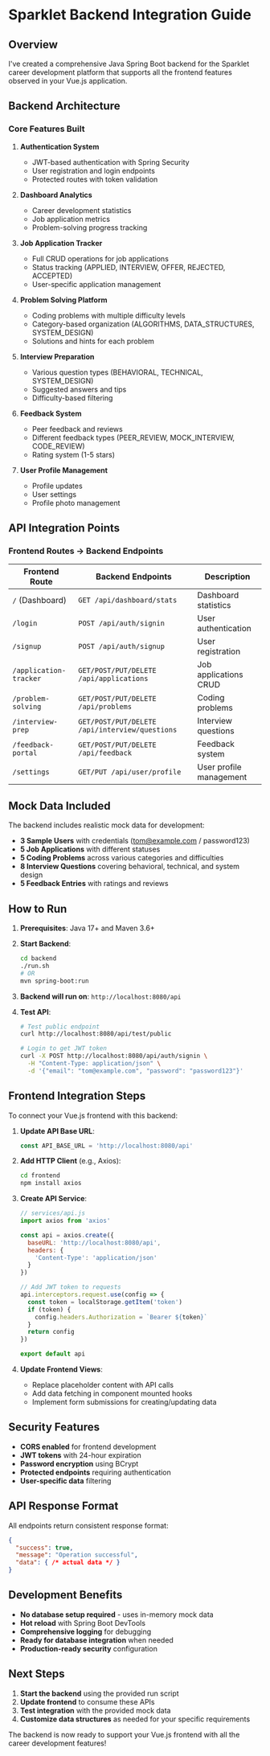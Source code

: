 # Sparklet Backend Integration Guide

## Overview

I've created a comprehensive Java Spring Boot backend for the Sparklet career development platform that supports all the frontend features observed in your Vue.js application.

## Backend Architecture

### Core Features Built

1. **Authentication System**
   - JWT-based authentication with Spring Security
   - User registration and login endpoints
   - Protected routes with token validation

2. **Dashboard Analytics**
   - Career development statistics
   - Job application metrics
   - Problem-solving progress tracking

3. **Job Application Tracker**
   - Full CRUD operations for job applications
   - Status tracking (APPLIED, INTERVIEW, OFFER, REJECTED, ACCEPTED)
   - User-specific application management

4. **Problem Solving Platform**
   - Coding problems with multiple difficulty levels
   - Category-based organization (ALGORITHMS, DATA_STRUCTURES, SYSTEM_DESIGN)
   - Solutions and hints for each problem

5. **Interview Preparation**
   - Various question types (BEHAVIORAL, TECHNICAL, SYSTEM_DESIGN)
   - Suggested answers and tips
   - Difficulty-based filtering

6. **Feedback System**
   - Peer feedback and reviews
   - Different feedback types (PEER_REVIEW, MOCK_INTERVIEW, CODE_REVIEW)
   - Rating system (1-5 stars)

7. **User Profile Management**
   - Profile updates
   - User settings
   - Profile photo management

## API Integration Points

### Frontend Routes → Backend Endpoints

| Frontend Route | Backend Endpoints | Description |
|---------------|------------------|-------------|
| `/` (Dashboard) | `GET /api/dashboard/stats` | Dashboard statistics |
| `/login` | `POST /api/auth/signin` | User authentication |
| `/signup` | `POST /api/auth/signup` | User registration |
| `/application-tracker` | `GET/POST/PUT/DELETE /api/applications` | Job applications CRUD |
| `/problem-solving` | `GET/POST/PUT/DELETE /api/problems` | Coding problems |
| `/interview-prep` | `GET/POST/PUT/DELETE /api/interview/questions` | Interview questions |
| `/feedback-portal` | `GET/POST/PUT/DELETE /api/feedback` | Feedback system |
| `/settings` | `GET/PUT /api/user/profile` | User profile management |

## Mock Data Included

The backend includes realistic mock data for development:

- **3 Sample Users** with credentials (tom@example.com / password123)
- **5 Job Applications** with different statuses
- **5 Coding Problems** across various categories and difficulties  
- **8 Interview Questions** covering behavioral, technical, and system design
- **5 Feedback Entries** with ratings and reviews

## How to Run

1. **Prerequisites**: Java 17+ and Maven 3.6+

2. **Start Backend**:
   ```bash
   cd backend
   ./run.sh
   # OR
   mvn spring-boot:run
   ```

3. **Backend will run on**: `http://localhost:8080/api`

4. **Test API**:
   ```bash
   # Test public endpoint
   curl http://localhost:8080/api/test/public
   
   # Login to get JWT token
   curl -X POST http://localhost:8080/api/auth/signin \
     -H "Content-Type: application/json" \
     -d '{"email": "tom@example.com", "password": "password123"}'
   ```

## Frontend Integration Steps

To connect your Vue.js frontend with this backend:

1. **Update API Base URL**:
   ```javascript
   const API_BASE_URL = 'http://localhost:8080/api'
   ```

2. **Add HTTP Client** (e.g., Axios):
   ```bash
   cd frontend
   npm install axios
   ```

3. **Create API Service**:
   ```javascript
   // services/api.js
   import axios from 'axios'
   
   const api = axios.create({
     baseURL: 'http://localhost:8080/api',
     headers: {
       'Content-Type': 'application/json'
     }
   })
   
   // Add JWT token to requests
   api.interceptors.request.use(config => {
     const token = localStorage.getItem('token')
     if (token) {
       config.headers.Authorization = `Bearer ${token}`
     }
     return config
   })
   
   export default api
   ```

4. **Update Frontend Views**:
   - Replace placeholder content with API calls
   - Add data fetching in component mounted hooks
   - Implement form submissions for creating/updating data

## Security Features

- **CORS enabled** for frontend development
- **JWT tokens** with 24-hour expiration
- **Password encryption** using BCrypt
- **Protected endpoints** requiring authentication
- **User-specific data** filtering

## API Response Format

All endpoints return consistent response format:
```json
{
  "success": true,
  "message": "Operation successful",
  "data": { /* actual data */ }
}
```

## Development Benefits

- **No database setup required** - uses in-memory mock data
- **Hot reload** with Spring Boot DevTools
- **Comprehensive logging** for debugging
- **Ready for database integration** when needed
- **Production-ready security** configuration

## Next Steps

1. **Start the backend** using the provided run script
2. **Update frontend** to consume these APIs
3. **Test integration** with the provided mock data
4. **Customize data structures** as needed for your specific requirements

The backend is now ready to support your Vue.js frontend with all the career development features!
